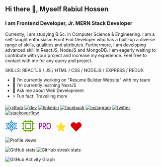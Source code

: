 ## Hi there 👋, Myself Rabiul Hossen
### I am Frontend Developer, Jr. MERN Stack Developer 
 Currently, I am studying B.Sc. in Computer Science & Engineering. I am a self-taught enthusiasm Front End Developer who has a built-up a diverse range of skills, qualities and attributes. Furthermore, I am developing advanced skill in  ReactJS, NodeJS and MongoDB. 
 I am eagerly waiting to contribute with your project and increase my experience. Feel free to contact with me for any query and project.

SKILLS: REACTJS / JS / HTML / CSS / NODEJS / EXPRESS / REDUX

- 🔭 I’m currently working on "Resume Builder Website" with my team 
- 🌱 I’m currently learning NextJS 
- 💬 Ask me about Web Development 
- ⚡ Fun fact: Travelling more 


[<img src='https://cdn.jsdelivr.net/npm/simple-icons@3.0.1/icons/github.svg' alt='github' height='45'>](https://github.com/rabiulhossen)  [<img src='https://cdn.jsdelivr.net/npm/simple-icons@3.0.1/icons/dev-dot-to.svg' alt='dev' height='45'>](https://dev.to/https://dev.to/rabiulhossen)  [<img src='https://cdn.jsdelivr.net/npm/simple-icons@3.0.1/icons/linkedin.svg' alt='linkedin' height='45'>](https://www.linkedin.com/in/rabiulhossen/)  [<img src='https://cdn.jsdelivr.net/npm/simple-icons@3.0.1/icons/facebook.svg' alt='facebook' height='45'>](https://www.facebook.com/https://web.facebook.com/muktadirr.evansimonn/)  [<img src='https://cdn.jsdelivr.net/npm/simple-icons@3.0.1/icons/instagram.svg' alt='instagram' height='45'>](https://www.instagram.com/https://www.instagram.com/rabiulhossen_01//)  [<img src='https://cdn.jsdelivr.net/npm/simple-icons@3.0.1/icons/twitter.svg' alt='twitter' height='45'>](https://twitter.com/https://twitter.com/RabiulH46448368)  [<img src='https://cdn.jsdelivr.net/npm/simple-icons@3.0.1/icons/stackoverflow.svg' alt='stackoverflow' height='45'>](https://stackoverflow.com/users/https://stackoverflow.com/users/18399587/rabiulhossen?tab=profile)  

<a href='https://archiveprogram.github.com/'><img src='https://raw.githubusercontent.com/acervenky/animated-github-badges/master/assets/acbadge.gif' width='40' height='40'></a> <a href='https://docs.github.com/en/developers'><img src='https://raw.githubusercontent.com/acervenky/animated-github-badges/master/assets/devbadge.gif' width='40' height='40'></a> <a href='https://github.com/pricing'><img src='https://raw.githubusercontent.com/acervenky/animated-github-badges/master/assets/pro.gif' width='40' height='40'></a> <a href='https://stars.github.com/'><img src='https://raw.githubusercontent.com/acervenky/animated-github-badges/master/assets/starbadge.gif' width='35' height='35'></a> <a href='https://docs.github.com/en/github/supporting-the-open-source-community-with-github-sponsors'><img src='https://raw.githubusercontent.com/acervenky/animated-github-badges/master/assets/sponsorbadge.gif' width='35' height='35'></a> 


![Profile views](https://gpvc.arturio.dev/rabiulhossen)  

![GitHub stats](https://github-readme-stats.vercel.app/api?username=rabiulhossen&show_icons=true&count_private=true)  ![GitHub streak stats](https://github-readme-streak-stats.herokuapp.com/?user=rabiulhossen) 

![GitHub Activity Graph](https://activity-graph.herokuapp.com/graph?username=rabiulhossen)  



 


